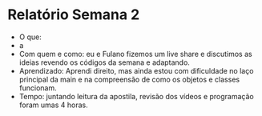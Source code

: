 # Relatório Semana 2
 - O que: 
  - a
 - Com quem e como: eu e Fulano fizemos um live share e discutimos as ideias revendo os códigos da semana e adaptando.
 - Aprendizado: Aprendi direito, mas ainda estou com dificuldade no laço principal da main e na compreensão de como os objetos e classes funcionam.
 - Tempo: juntando leitura da apostila, revisão dos vídeos e programação foram umas 4 horas.
